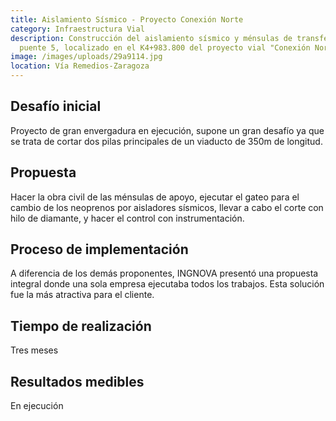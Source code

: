 ```yaml
---
title: Aislamiento Sísmico - Proyecto Conexión Norte
category: Infraestructura Vial
description: Construcción del aislamiento sísmico y ménsulas de transferencia de
  puente 5, localizado en el K4+983.800 del proyecto vial "Conexión Norte
image: /images/uploads/29a9114.jpg
location: Vía Remedios-Zaragoza
---
```

## Desafío inicial
Proyecto de gran envergadura en ejecución, supone un gran desafío ya que se trata de cortar dos pilas principales de un viaducto de 350m de longitud.
## Propuesta
Hacer la obra civil de las ménsulas de apoyo, ejecutar el gateo para el cambio de los neoprenos por aisladores sísmicos, llevar a cabo el corte con hilo de diamante, y hacer el control con instrumentación.
## Proceso de implementación
A diferencia de los demás proponentes, INGNOVA presentó una propuesta integral donde una sola empresa ejecutaba todos los trabajos. Esta solución fue la más atractiva para el cliente.
## Tiempo de realización
Tres meses
## Resultados medibles
En ejecución
